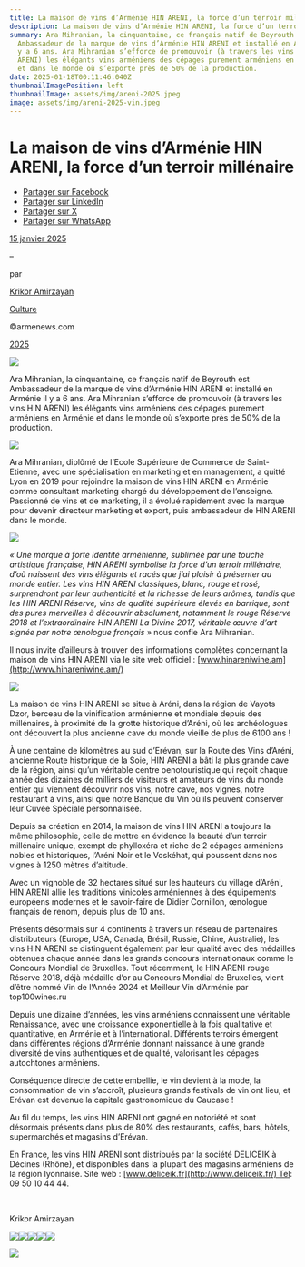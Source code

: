 ```yaml
---
title: La maison de vins d’Arménie HIN ARENI, la force d’un terroir millénaire
description: La maison de vins d’Arménie HIN ARENI, la force d’un terroir millénaire
summary: Ara Mihranian, la cinquantaine, ce français natif de Beyrouth est
  Ambassadeur de la marque de vins d’Arménie HIN ARENI et installé en Arménie il
  y a 6 ans. Ara Mihranian s’efforce de promouvoir (à travers les vins HIN
  ARENI) les élégants vins arméniens des cépages purement arméniens en Arménie
  et dans le monde où s’exporte près de 50% de la production.
date: 2025-01-18T00:11:46.040Z
thumbnailImagePosition: left
thumbnailImage: assets/img/areni-2025.jpeg
image: assets/img/areni-2025-vin.jpeg
---
```

<!--StartFragment-->

# La maison de vins d’Arménie HIN ARENI, la force d’un terroir millénaire

* [Partager sur Facebook](https://www.facebook.com/sharer/sharer.php?u=https%3A%2F%2Fwww.armenews.com%2Fla-maison-de-vins-darmenie-hin-areni-la-force-dun-terroir-millenaire%2F&title=La%20maison%20de%20vins%20d%E2%80%99Arm%C3%A9nie%20HIN%20ARENI%2C%20la%20force%20d%E2%80%99un%20terroir%20mill%C3%A9naire)
* [Partager sur LinkedIn](https://www.linkedin.com/shareArticle?mini=true&url=https%3A%2F%2Fwww.armenews.com%2Fla-maison-de-vins-darmenie-hin-areni-la-force-dun-terroir-millenaire%2F&title=La%20maison%20de%20vins%20d%E2%80%99Arm%C3%A9nie%20HIN%20ARENI%2C%20la%20force%20d%E2%80%99un%20terroir%20mill%C3%A9naire)
* [Partager sur X](https://x.com/share?url=https%3A%2F%2Fwww.armenews.com%2Fla-maison-de-vins-darmenie-hin-areni-la-force-dun-terroir-millenaire%2F&text=La%20maison%20de%20vins%20d%E2%80%99Arm%C3%A9nie%20HIN%20ARENI%2C%20la%20force%20d%E2%80%99un%20terroir%20mill%C3%A9naire)
* [Partager sur WhatsApp](https://api.whatsapp.com/send?text=La%20maison%20de%20vins%20d%E2%80%99Arm%C3%A9nie%20HIN%20ARENI%2C%20la%20force%20d%E2%80%99un%20terroir%20mill%C3%A9naire%20%E2%80%94%20https%3A%2F%2Fwww.armenews.com%2Fla-maison-de-vins-darmenie-hin-areni-la-force-dun-terroir-millenaire%2F)

[15 janvier 2025](https://www.armenews.com/la-maison-de-vins-darmenie-hin-areni-la-force-dun-terroir-millenaire/)

–

par

[Krikor Amirzayan](https://www.armenews.com/author/krikor56/)

[Culture](https://www.armenews.com/categorie/culture/)

©armenews.com

[2025](https://www.armenews.com/la-maison-de-vins-darmenie-hin-areni-la-force-dun-terroir-millenaire/)

![](https://www.armenews.com/wp-content/uploads/2025/01/6000A.jpeg)

Ara Mihranian, la cinquantaine, ce français natif de Beyrouth est Ambassadeur de la marque de vins d’Arménie HIN ARENI et installé en Arménie il y a 6 ans. Ara Mihranian s’efforce de promouvoir (à travers les vins HIN ARENI) les élégants vins arméniens des cépages purement arméniens en Arménie et dans le monde où s’exporte près de 50% de la production.

![](https://www.armenews.com/wp-content/uploads/2025/01/6000B-247x300.jpeg)

Ara Mihranian, diplômé de l’Ecole Supérieure de Commerce de Saint-Etienne, avec une spécialisation en marketing et en management, a quitté Lyon en 2019 pour rejoindre la maison de vins HIN ARENI en Arménie comme consultant marketing chargé du développement de l’enseigne. Passionné de vins et de marketing, il a évolué rapidement avec la marque pour devenir directeur marketing et export, puis ambassadeur de HIN ARENI dans le monde.

![](https://www.armenews.com/wp-content/uploads/2025/01/6000C-300x171.jpg)

*« Une marque à forte identité arménienne, sublimée par une touche artistique française, HIN ARENI symbolise la force d’un terroir millénaire, d’où naissent des vins élégants et racés que j’ai plaisir à présenter au monde entier. Les vins HIN ARENI classiques, blanc, rouge et rosé, surprendront par leur authenticité et la richesse de leurs arômes, tandis que les HIN ARENI Réserve, vins de qualité supérieure élevés en barrique, sont des pures merveilles à découvrir absolument, notamment le rouge Réserve 2018 et l’extraordinaire HIN ARENI La Divine 2017, véritable œuvre d’art signée par notre œnologue français »* nous confie Ara Mihranian.

Il nous invite d’ailleurs à trouver des informations complètes concernant la maison de vins HIN ARENI via le site web officiel : [www.hinareniwine.am](http://www.hinareniwine.am/)

![](https://www.armenews.com/wp-content/uploads/2025/01/6000D-300x173.jpg)

La maison de vins HIN ARENI se situe à Aréni, dans la région de Vayots Dzor, berceau de la vinification arménienne et mondiale depuis des millénaires, à proximité de la grotte historique d’Aréni, où les archéologues ont découvert la plus ancienne cave du monde vieille de plus de 6100 ans !

À une centaine de kilomètres au sud d’Erévan, sur la Route des Vins d’Aréni, ancienne Route historique de la Soie, HIN ARENI a bâti la plus grande cave de la région, ainsi qu’un véritable centre oenotouristique qui reçoit chaque année des dizaines de milliers de visiteurs et amateurs de vins du monde entier qui viennent découvrir nos vins, notre cave, nos vignes, notre restaurant à vins, ainsi que notre Banque du Vin où ils peuvent conserver leur Cuvée Spéciale personnalisée.

Depuis sa création en 2014, la maison de vins HIN ARENI a toujours la même philosophie, celle de mettre en évidence la beauté d’un terroir millénaire unique, exempt de phylloxéra et riche de 2 cépages arméniens nobles et historiques, l’Aréni Noir et le Voskéhat, qui poussent dans nos vignes à 1250 mètres d’altitude.

Avec un vignoble de 32 hectares situé sur les hauteurs du village d’Aréni, HIN ARENI allie les traditions vinicoles arméniennes à des équipements européens modernes et le savoir-faire de Didier Cornillon, œnologue français de renom, depuis plus de 10 ans.

Présents désormais sur 4 continents à travers un réseau de partenaires distributeurs (Europe, USA, Canada, Brésil, Russie, Chine, Australie), les vins HIN ARENI se distinguent également par leur qualité avec des médailles obtenues chaque année dans les grands concours internationaux comme le Concours Mondial de Bruxelles. Tout récemment, le HIN ARENI rouge Réserve 2018, déjà médaille d’or au Concours Mondial de Bruxelles, vient d’être nommé Vin de l’Année 2024 et Meilleur Vin d’Arménie par top100wines.ru

Depuis une dizaine d’années, les vins arméniens connaissent une véritable Renaissance, avec une croissance exponentielle à la fois qualitative et quantitative, en Arménie et à l’international. Différents terroirs émergent dans différentes régions d’Arménie donnant naissance à une grande diversité de vins authentiques et de qualité, valorisant les cépages autochtones arméniens.

Conséquence directe de cette embellie, le vin devient à la mode, la consommation de vin s’accroît, plusieurs grands festivals de vin ont lieu, et Erévan est devenue la capitale gastronomique du Caucase !

Au fil du temps, les vins HIN ARENI ont gagné en notoriété et sont désormais présents dans plus de 80% des restaurants, cafés, bars, hôtels, supermarchés et magasins d’Erévan.

En France, les vins HIN ARENI sont distribués par la société DELICEIK à Décines (Rhône), et disponibles dans la plupart des magasins arméniens de la région lyonnaise. Site web : [www.deliceik.fr](http://www.deliceik.fr/) Tel: 09 50 10 44 44.

 

Krikor Amirzayan

![](https://www.armenews.com/wp-content/uploads/2025/01/6000E-300x212.jpg)![](https://www.armenews.com/wp-content/uploads/2025/01/6000F-300x200.jpeg)![](https://www.armenews.com/wp-content/uploads/2025/01/6000G-222x300.jpeg)![](https://www.armenews.com/wp-content/uploads/2025/01/6000H-300x225.jpeg)![](https://www.armenews.com/wp-content/uploads/2025/01/6000I-260x300.jpeg)

![](https://www.armenews.com/wp-content/uploads/2025/01/6000J-178x300.jpeg)

<!--EndFragment-->